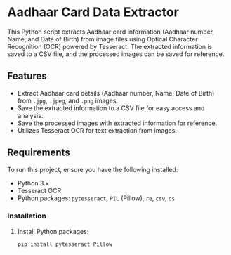 # Aadhaar Card Data Extractor

This Python script extracts Aadhaar card information (Aadhaar number, Name, and Date of Birth) from image files using Optical Character Recognition (OCR) powered by Tesseract. The extracted information is saved to a CSV file, and the processed images can be saved for reference.

## Features

- Extract Aadhaar card details (Aadhaar number, Name, Date of Birth) from `.jpg`, `.jpeg`, and `.png` images.
- Save the extracted information to a CSV file for easy access and analysis.
- Save the processed images with extracted information for reference.
- Utilizes Tesseract OCR for text extraction from images.

## Requirements

To run this project, ensure you have the following installed:

- Python 3.x
- Tesseract OCR
- Python packages: `pytesseract`, `PIL` (Pillow), `re`, `csv`, `os`

### Installation

1. Install Python packages:

   ```bash
   pip install pytesseract Pillow
